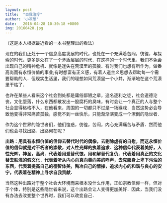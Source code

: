 ```yaml
---
layout: post
title:  "自我治疗"
author: '小凉葱'
date:   2016-04-28 10:30:18 +0800
img: 20160428.jpg
---
```

（这是本人根据最近看的一本书整理出的看法）

现在的我们正处于一个信息高度发展的时代，也处在一个充满着苦闷，彷徨，与探索的时代，更多是处在了一个矛盾层层的时代．在这样的一个时代里，我们不免会出现自己的精神危机．就像是迷失在荒漠里的孤狼．有时我们也想有所作为，做番高尚而有永恒价值的事业;有时想富有正义感，有着人道主义思想去帮助每一个需要帮助的人．但现实生活里，我们的理想如同荒漠里一个小井，渐渐地在这个荒漠里干枯了．

也许在某些人看来这个社会到处都是庸俗鄙陋之辈，追名逐利之徒，社会道德沦丧，文化堕落，什么东西都散发出一股腐朽的臭味，有时会让一个真正的人与整个社会显得格格不入，在他看来，周围的一切都只不过是一场猴戏．当然这势必会导致他变得非常痛苦孤独，感觉不到一丝快乐，只能渐渐演变成一个潦倒的隐世者．

作为这个世界的隐世者们，他们惶惑，彷徨，苦闷，内心充满痛苦与矛盾．然而他们也会寻找出路．出路何在呢？

<b>出路：用具有永恒价值的信仰去替代时代的偶像，去剔除虚有的自慰，而这永恒价值的信仰就是对不朽者的崇敬，对人性光辉的执着追求．这种信仰代表着美好，人性光辉，神圣，高尚．代表着用爱替代恨，用和解替代复仇．代表着用真正的文化替去肤浅的假文化．代表着听从内心向真向善向美的呼声，去克服身上卑下污浊的东西，代表着提高自己的德智体美，陶冶自己的情操，追求内心的和谐与良心的安宁，代表着在精神上寻求自我贡献．</b>

当然这种出路对于整个社会大环境而来根本没什么作用，正如宗教信仰一样，但对于个体，特别是这些隐世者来说，这个出路会让人变得更加美好．因此，当我们没有办法去改变整个世界时，我们可以改变自己．
